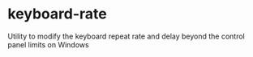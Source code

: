 # keyboard-rate

Utility to modify the keyboard repeat rate and delay beyond the control panel limits on Windows